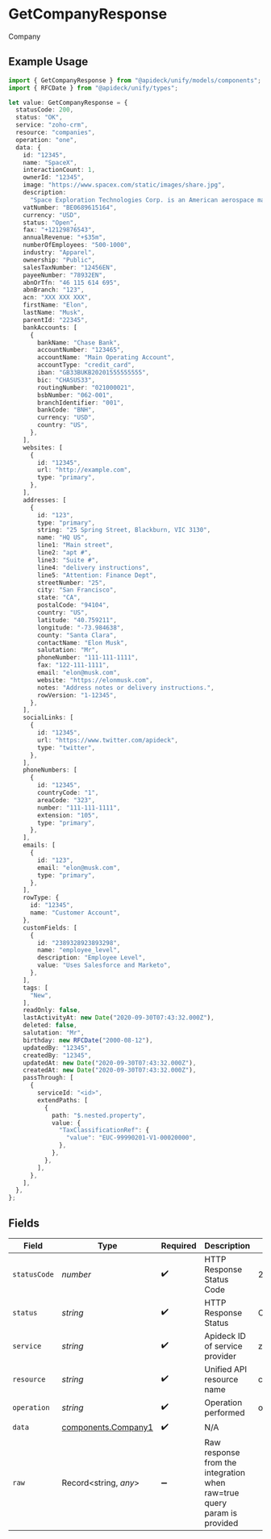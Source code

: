 # GetCompanyResponse

Company

## Example Usage

```typescript
import { GetCompanyResponse } from "@apideck/unify/models/components";
import { RFCDate } from "@apideck/unify/types";

let value: GetCompanyResponse = {
  statusCode: 200,
  status: "OK",
  service: "zoho-crm",
  resource: "companies",
  operation: "one",
  data: {
    id: "12345",
    name: "SpaceX",
    interactionCount: 1,
    ownerId: "12345",
    image: "https://www.spacex.com/static/images/share.jpg",
    description:
      "Space Exploration Technologies Corp. is an American aerospace manufacturer, space transportation services and communications company headquartered in Hawthorne, California.",
    vatNumber: "BE0689615164",
    currency: "USD",
    status: "Open",
    fax: "+12129876543",
    annualRevenue: "+$35m",
    numberOfEmployees: "500-1000",
    industry: "Apparel",
    ownership: "Public",
    salesTaxNumber: "12456EN",
    payeeNumber: "78932EN",
    abnOrTfn: "46 115 614 695",
    abnBranch: "123",
    acn: "XXX XXX XXX",
    firstName: "Elon",
    lastName: "Musk",
    parentId: "22345",
    bankAccounts: [
      {
        bankName: "Chase Bank",
        accountNumber: "123465",
        accountName: "Main Operating Account",
        accountType: "credit_card",
        iban: "GB33BUKB20201555555555",
        bic: "CHASUS33",
        routingNumber: "021000021",
        bsbNumber: "062-001",
        branchIdentifier: "001",
        bankCode: "BNH",
        currency: "USD",
        country: "US",
      },
    ],
    websites: [
      {
        id: "12345",
        url: "http://example.com",
        type: "primary",
      },
    ],
    addresses: [
      {
        id: "123",
        type: "primary",
        string: "25 Spring Street, Blackburn, VIC 3130",
        name: "HQ US",
        line1: "Main street",
        line2: "apt #",
        line3: "Suite #",
        line4: "delivery instructions",
        line5: "Attention: Finance Dept",
        streetNumber: "25",
        city: "San Francisco",
        state: "CA",
        postalCode: "94104",
        country: "US",
        latitude: "40.759211",
        longitude: "-73.984638",
        county: "Santa Clara",
        contactName: "Elon Musk",
        salutation: "Mr",
        phoneNumber: "111-111-1111",
        fax: "122-111-1111",
        email: "elon@musk.com",
        website: "https://elonmusk.com",
        notes: "Address notes or delivery instructions.",
        rowVersion: "1-12345",
      },
    ],
    socialLinks: [
      {
        id: "12345",
        url: "https://www.twitter.com/apideck",
        type: "twitter",
      },
    ],
    phoneNumbers: [
      {
        id: "12345",
        countryCode: "1",
        areaCode: "323",
        number: "111-111-1111",
        extension: "105",
        type: "primary",
      },
    ],
    emails: [
      {
        id: "123",
        email: "elon@musk.com",
        type: "primary",
      },
    ],
    rowType: {
      id: "12345",
      name: "Customer Account",
    },
    customFields: [
      {
        id: "2389328923893298",
        name: "employee_level",
        description: "Employee Level",
        value: "Uses Salesforce and Marketo",
      },
    ],
    tags: [
      "New",
    ],
    readOnly: false,
    lastActivityAt: new Date("2020-09-30T07:43:32.000Z"),
    deleted: false,
    salutation: "Mr",
    birthday: new RFCDate("2000-08-12"),
    updatedBy: "12345",
    createdBy: "12345",
    updatedAt: new Date("2020-09-30T07:43:32.000Z"),
    createdAt: new Date("2020-09-30T07:43:32.000Z"),
    passThrough: [
      {
        serviceId: "<id>",
        extendPaths: [
          {
            path: "$.nested.property",
            value: {
              "TaxClassificationRef": {
                "value": "EUC-99990201-V1-00020000",
              },
            },
          },
        ],
      },
    ],
  },
};
```

## Fields

| Field                                                                   | Type                                                                    | Required                                                                | Description                                                             | Example                                                                 |
| ----------------------------------------------------------------------- | ----------------------------------------------------------------------- | ----------------------------------------------------------------------- | ----------------------------------------------------------------------- | ----------------------------------------------------------------------- |
| `statusCode`                                                            | *number*                                                                | :heavy_check_mark:                                                      | HTTP Response Status Code                                               | 200                                                                     |
| `status`                                                                | *string*                                                                | :heavy_check_mark:                                                      | HTTP Response Status                                                    | OK                                                                      |
| `service`                                                               | *string*                                                                | :heavy_check_mark:                                                      | Apideck ID of service provider                                          | zoho-crm                                                                |
| `resource`                                                              | *string*                                                                | :heavy_check_mark:                                                      | Unified API resource name                                               | companies                                                               |
| `operation`                                                             | *string*                                                                | :heavy_check_mark:                                                      | Operation performed                                                     | one                                                                     |
| `data`                                                                  | [components.Company1](../../models/components/company1.md)              | :heavy_check_mark:                                                      | N/A                                                                     |                                                                         |
| `raw`                                                                   | Record<string, *any*>                                                   | :heavy_minus_sign:                                                      | Raw response from the integration when raw=true query param is provided |                                                                         |